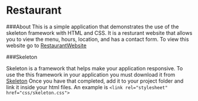 # Restaurant

###About
This is a simple application that demonstrates the use of the skeleton framework with HTML and CSS. It is a resturant website that allows you to view the menu, hours, location, and has a contact form. To view this website go to [RestaurantWebsite](https://kcossifos.github.io/Portfolio/RestaurantWebsite/index.html)

###Skeleton

Skeleton is a framework that helps make your application responsive. To use the this framework in your application you must download it from [Skeleton](http://getskeleton.com) Once you have that completed, add it to your project folder and link it inside your html files. An example is `<link rel="stylesheet" href="css/skeleton.css">`

